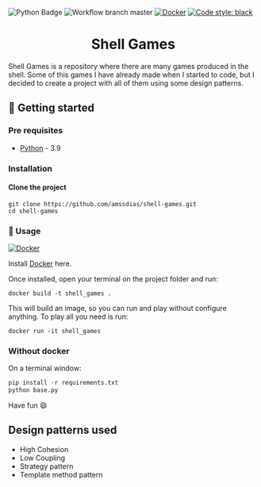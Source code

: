 [python-download]: https://www.python.org/downloads/
[docker-link]: https://docs.docker.com/get-docker/

![Python Badge](https://img.shields.io/badge/Python-3.9-blue?logo=python)
![Workflow branch master](https://github.com/amssdias/shell-games/actions/workflows/testing.yml/badge.svg?branch=master)
[![Docker](https://badgen.net/badge/icon/docker?icon=docker&label)](https://https://docker.com/)
[![Code style: black](https://img.shields.io/badge/code%20style-black-000000.svg)](https://github.com/psf/black)


<h1 align=center>Shell Games</h1>

Shell Games is a repository where there are many games produced in the shell. Some of this games I have already made when I started to code, but I decided to create a project with all of them using some design patterns.


## :hammer: Getting started

### Pre requisites

- [Python][python-download] - 3.9


### Installation

#### Clone the project

```
git clone https://github.com/amssdias/shell-games.git
cd shell-games
```


### :mag_right: Usage

[![Docker](https://i.imgur.com/VyjCJuz.png)](https://www.docker.com/)
<br>

Install [Docker][docker-link] here.

Once installed, open your terminal on the project folder and run:
```
docker build -t shell_games .
```

This will build an image, so you can run and play without configure anything.
To play all you need is run:
```
docker run -it shell_games
```

### Without docker

On a terminal window:
```python
pip install -r requirements.txt
python base.py
```

Have fun :smile:


## Design patterns used

- High Cohesion
- Low Coupling
- Strategy pattern
- Template method pattern
